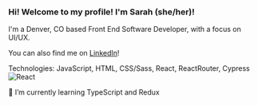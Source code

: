 ### Hi! Welcome to my profile! I'm Sarah (she/her)!

I'm a Denver, CO based Front End Software Developer, with a focus on UI/UX.

You can also find me on [LinkedIn](https://www.linkedin.com/in/sarah-lane-6bb319119/)!

Technologies: JavaScript, HTML, CSS/Sass, React, ReactRouter, Cypress
 <img alt="React" src="https://img.shields.io/badge/react%20-%2320232a.svg?&style=for-the-badge&logo=react&logoColor=%2361DAFB"/>
 
🌱 I’m currently learning TypeScript and Redux
 
